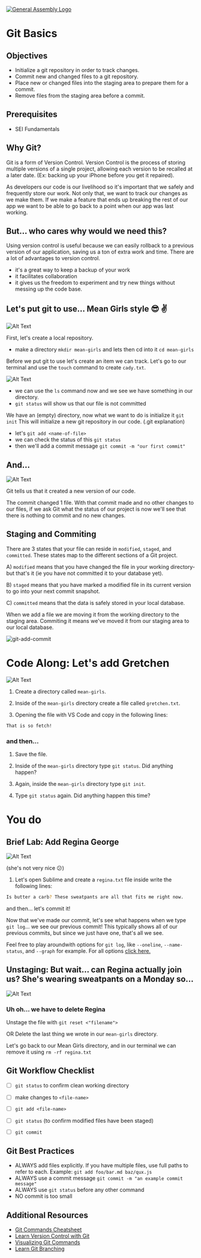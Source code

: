 [![General Assembly Logo](https://camo.githubusercontent.com/1a91b05b8f4d44b5bbfb83abac2b0996d8e26c92/687474703a2f2f692e696d6775722e636f6d2f6b6538555354712e706e67)](https://generalassemb.ly/education/web-development-immersive)

# Git Basics

## Objectives

-   Initialize a git repository in order to track changes.
-   Commit new and changed files to a git repository.
-   Place new or changed files into the staging area to prepare them for a commit.
-   Remove files from the staging area before a commit.

## Prerequisites

-   SEI Fundamentals

## Why Git?
Git is a form of Version Control. 
Version Control is the process of storing multiple versions of a single project, allowing each version to be recalled at a later date. (Ex: backing up your iPhone before you get it repaired).

As developers our code is our livelihood so it's important
that we safely and frequently store our work.  Not only that, we want to track our
changes as we make them.  If we make a feature that ends up breaking the rest of
our app we want to be able to go back to a point when our app was last working.

## But... who cares why would we need this?
Using version control is useful because we can easily rollback to a previous version of our application, saving us a ton of extra work and time.
There are a lot of advantages to version control. 
-  it's a great way to keep a backup of your work
-  it facilitates collaboration
-  it gives us the freedom to experiment and try new things without messing up the code base.



## Let's put git to use... Mean Girls style :sunglasses: :v:

![Alt Text](https://media.giphy.com/media/3o7aTy3ePwrk5D3bHO/giphy.gif)


First, let's create a local repository.

-  make a directory `mkdir mean-girls` and lets then cd into it `cd mean-girls`

Before we put git to use let's create an item we can track.
Let's go to our terminal and use the `touch` command to create `cady.txt`.

![Alt Text](https://media.giphy.com/media/3o7aTBRgcwex7riR2M/giphy.gif)

- we can use the `ls` command now and we see we have something in our directory.
- `git status` will show us that our file is not committed

We have an (empty) directory, now what we want to do is initialize it `git init`
This will initialize a new git repository in our code. (.git explanation)


- let's `git add <name-of-file>`
- we can check the status of this `git status`
- then we'll add a commit message `git commit -m "our first commit"`

## And...
 ![Alt Text](https://media.giphy.com/media/xT9KVF4zNt70nyNpi8/giphy.gif)
 

Git tells us that it created a new version of our code. 

The commit changed 1 file. With that commit made and no other changes to our files, if we ask Git what the status of our project is now we'll see that there is nothing to commit and no new changes. 


## Staging and Commiting

There are 3 states that your file can reside in `modified`, 
`staged`, and `committed`. These states map to the different sections of a Git project.

A)  `modified` means that you have changed the file in your working directory- but that's it (ie you have not committed it to
your database yet).

B)   `staged` means that you have marked a modified file in its current version
to go into your next commit snapshot.

C)   `committed` means that the data is safely stored in your local database.


When we add a file we are moving it from the working directory to the staging area. Commiting it means we've moved it from our staging area to our local database.

![git-add-commit](https://user-images.githubusercontent.com/6153182/33028677-839cda1e-cde4-11e7-83c5-59adf22958d9.png)


# Code Along: Let's add Gretchen
![Alt Text](https://media.giphy.com/media/aDub09OOi8e4M/giphy.gif)



1.  Create a directory called `mean-girls`. 

1.  Inside of the `mean-girls` directory create a file called `gretchen.txt`.

1.  Opening the file with VS Code and copy in the following lines:

  ```bash
  That is so fetch!  
  ```
### and then...

1.  Save the file.

1.  Inside of the `mean-girls` directory type `git status`. Did anything
happen?

1.  Again, inside the `mean-girls` directory type `git init`.

1.  Type `git status` again. Did anything happen this time?



# You do

## Brief Lab: Add Regina George
![Alt Text](https://media.giphy.com/media/6BQeMAeLHCIhi/giphy.gif)

(she's not very nice :confused:)

1.  Let's open Sublime and create a `regina.txt` file inside write the following lines:

  ```bash
  Is butter a carb? These sweatpants are all that fits me right now. 
  ```
and then... let's commit it!

Now that we've made our commit, let's see what happens when we type `git
log`... we see our previous commit! This typically shows all of our previous
commits, but since we just have one, that's all we see. 

Feel free to play aroundwith options for `git log`, like `--oneline`, `--name-status`, and `--graph`
for example. For all options [click here.](https://git-scm.com/docs/git-log)




## Unstaging: But wait... can Regina actually join us? She's wearing sweatpants on a Monday so... 

![Alt Text](https://media.giphy.com/media/xT9KVuimKtly3zoJ0Y/giphy.gif)

### Uh oh... we have to delete Regina 

Unstage the file with `git reset <"filename">`

OR Delete the last thing we wrote in our `mean-girls` directory.

Let's go back to our Mean Girls directory, and in our terminal we can remove it using `rm -rf regina.txt` 







## Git Workflow Checklist

-   [ ] `git status` to confirm clean working directory
-   [ ] make changes to `<file-name>`
-   [ ] `git add <file-name>`
-   [ ] `git status` (to confirm modified files have been staged)
-   [ ] `git commit`


## Git Best Practices

-   ALWAYS add files explicitly. If you have multiple files, use full paths to
    refer to each. Example: `git add foo/bar.md baz/qux.js`
-   ALWAYS use a commit message `git commit -m "an example commit message"`
-   ALWAYS use `git status` before any other command
-   NO commit is too small


## Additional Resources

-   [Git Commands Cheatsheet](command-reference.md)
-   [Learn Version Control with Git](http://www.git-tower.com/learn/git/ebook)
-   [Visualizing Git Commands](https://onlywei.github.io/explain-git-with-d3/)
-   [Learn Git Branching](http://pcottle.github.io/learnGitBranching/)


